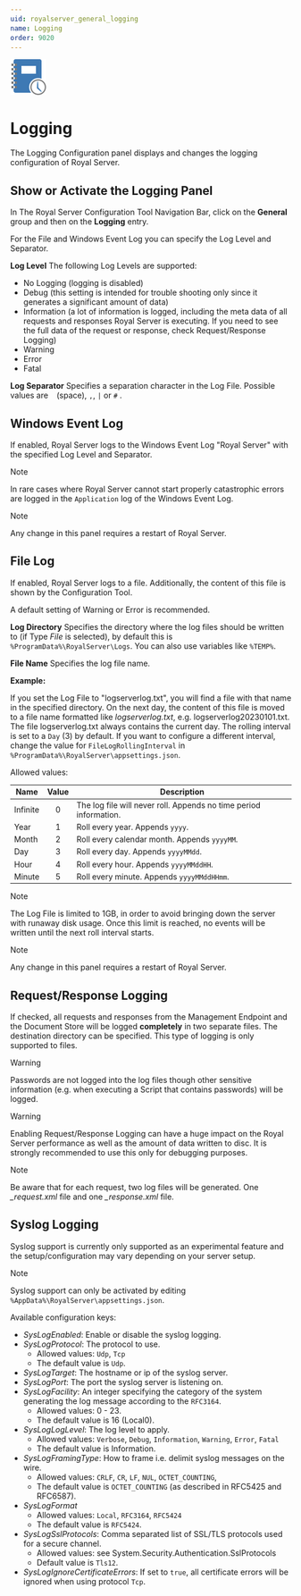 ```yaml
---
uid: royalserver_general_logging
name: Logging
order: 9020
---
```


<img src="/r2023/images/RoyalServer/Svg/SVG_Logging_32.svg" class="icon-left icon-lg" alt="" />

# Logging

The Logging Configuration panel displays and changes the logging configuration of Royal Server.

## Show or Activate the Logging Panel

In The Royal Server Configuration Tool Navigation Bar, click on the **General** group and then on the **Logging** entry.

For the File and Windows Event Log you can specify the Log Level and Separator.

**Log Level**
The following Log Levels are supported:

- No Logging (logging is disabled)
- Debug (this setting is intended for trouble shooting only since it generates a significant amount of data)
- Information (a lot of information is logged, including the meta data of all requests and responses Royal Server is executing. If you need to see the full data of the request or response, check Request/Response Logging)
- Warning
- Error
- Fatal

**Log Separator**
Specifies a separation character in the Log File. Possible values are ` ` (space), `,`, `|` or `#` .

## Windows Event Log

If enabled, Royal Server logs to the Windows Event Log "Royal Server" with the specified Log Level and Separator.

> [!NOTE]
> In rare cases where Royal Server cannot start properly catastrophic errors are logged in the `Application` log of the Windows Event Log.

> [!NOTE]
> Any change in this panel requires a restart of Royal Server.

## File Log

If enabled, Royal Server logs to a file. Additionally, the content of this file is shown by the Configuration Tool.

A default setting of Warning or Error is recommended.

**Log Directory**
Specifies the directory where the log files should be written to (if Type _File_ is selected), by default this is `%ProgramData%\RoyalServer\Logs`. You can also use variables like `%TEMP%`.

**File Name**
Specifies the log file name.

**Example:**

If you set the Log File to "logserverlog.txt", you will find a file with that name in the specified directory. On the next day, the content of this file is moved to a file name formatted like _logserverlog<yyyyMMDD>.txt_, e.g. logserverlog20230101.txt. The file logserverlog.txt always contains the current day. The rolling interval is set to a `Day` (3) by default.
If you want to configure a different interval, change the value for `FileLogRollingInterval` in` %ProgramData%\RoyalServer\appsettings.json`.

Allowed values:

| Name     | Value | Description                                                       |
| -------- | :---: | ----------------------------------------------------------------- |
| Infinite |   0   | The log file will never roll. Appends no time period information. |
| Year     |   1   | Roll every year. Appends `yyyy`.                                  |
| Month    |   2   | Roll every calendar month. Appends `yyyyMM`.                      |
| Day      |   3   | Roll every day. Appends `yyyyMMdd`.                               |
| Hour     |   4   | Roll every hour. Appends `yyyyMMddHH`.                            |
| Minute   |   5   | Roll every minute. Appends `yyyyMMddHHmm`.                        |

> [!NOTE]
> The Log File is limited to 1GB, in order to avoid bringing down the server with runaway disk usage. Once this limit is reached, no events will be written until the next roll interval starts.

> [!NOTE]
> Any change in this panel requires a restart of Royal Server.

## Request/Response Logging

If checked, all requests and responses from the Management Endpoint and the Document Store will be logged **completely** in two separate files. The destination directory can be specified. This type of logging is only supported to files.

> [!WARNING]
> Passwords are not logged into the log files though other sensitive information (e.g. when executing a Script that contains passwords) will be logged.

> [!WARNING]
> Enabling Request/Response Logging can have a huge impact on the Royal Server performance as well as the amount of data written to disc. It is strongly recommended to use this only for debugging purposes.

> [!NOTE]
> Be aware that for each request, two log files will be generated. One _<guid>\_request.xml_ file and one _<guid>\_response.xml_ file.

## Syslog Logging

Syslog support is currently only supported as an experimental feature and the setup/configuration may vary depending on your server setup.

> [!NOTE]
> Syslog support can only be activated by editing `%AppData%\RoyalServer\appsettings.json`.

Available configuration keys:

- _SysLogEnabled_: Enable or disable the syslog logging.
- _SysLogProtocol_: The protocol to use.
  - Allowed values: `Udp`, `Tcp`
  - The default value is `Udp`.
- _SysLogTarget_: The hostname or ip of the syslog server.
- _SysLogPort_: The port the syslog server is listening on.
- _SysLogFacility_: An integer specifying the category of the system generating the log message according to the `RFC3164`.
  - Allowed values: 0 - 23.
  - The default value is 16 (Local0).
- _SysLogLogLevel_: The log level to apply.
  - Allowed values: `Verbose`, `Debug`, `Information`, `Warning`, `Error`, `Fatal`
  - The default value is Information.
- _SysLogFramingType_: How to frame i.e. delimit syslog messages on the wire.
  - Allowed values: `CRLF`, `CR`, `LF`, `NUL`, `OCTET_COUNTING`,
  - The default value is `OCTET_COUNTING` (as described in RFC5425 and RFC6587).
- _SysLogFormat_
  - Allowed values: `Local`, `RFC3164`, `RFC5424`
  - The default value is `RFC5424`.
- _SysLogSslProtocols_: Comma separated list of SSL/TLS protocols used for a secure channel.
  - Allowed values: see System.Security.Authentication.SslProtocols
  - Default value is `Tls12`.
- _SysLogIgnoreCertificateErrors_: If set to `true`, all certificate errors will be ignored when using protocol `Tcp`.
